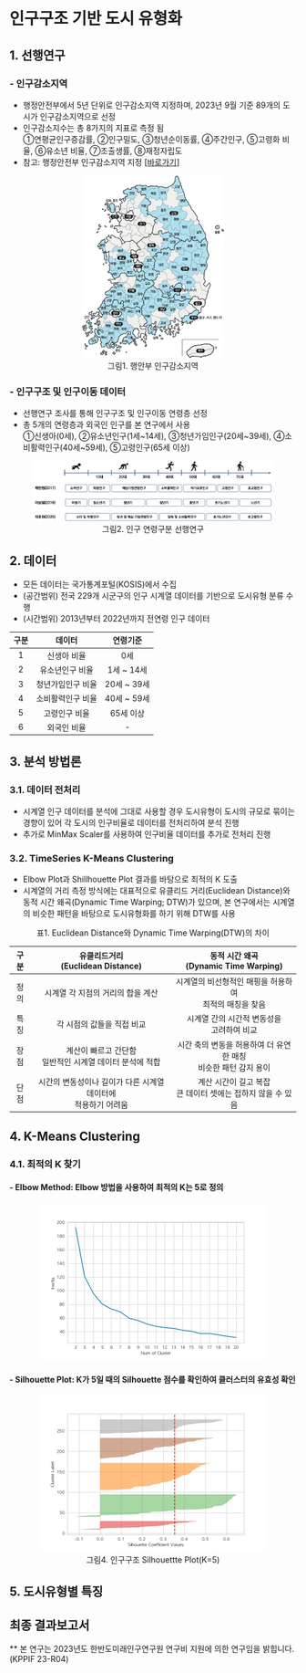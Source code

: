 # 인구구조 기반 도시 유형화

## 1. 선행연구
### - 인구감소지역
- 행정안전부에서 5년 단위로 인구감소지역 지정하며, 2023년 9월 기준 89개의 도시가 인구감소지역으로 선정
- 인구감소지수는 총 8가지의 지표로 측정 됨</br>①연평균인구증감률, ②인구밀도, ③청년순이동률, ④주간인구, ⑤고령화 비율, ⑥유소년 비율, ⑦조출생률, ⑧재정자립도
- 참고: 행정안전부 인구감소지역 지정 [[바로가기](https://www.mois.go.kr/frt/sub/a06/b06/populationDecline/screen.do)]

<p align= 'center'>
    <figure align= 'center'>
        <img src='./img/행안부_인구감소지역_202309.jpg' width= '250px' title='인구감소지역'></img>
        <figcaption>그림1. 행안부 인구감소지역</figcaption>
    </figure>
</p>

### - 인구구조 및 인구이동 데이터
- 선행연구 조사를 통해 인구구조 및 인구이동 연령층 선정
- 총 5개의 연령층과 외국인 인구를 본 연구에서 사용</br>①신생아(0세), ②유소년인구(1세~14세), ③청년가임인구(20세~39세), ④소비활력인구(40세~59세), ⑤고령인구(65세 이상)

<p align= 'center'>
    <figure align= 'center'>
        <img src='./img/인구구분_선행연구.png', title= '인구 연령구분 선행연구'>
        <figcaption>그림2. 인구 연령구분 선행연구</figcaption>
    </figure>
</p>

## 2. 데이터
- 모든 데이터는 국가통계포털(KOSIS)에서 수집
- (공간범위) 전국 229개 시군구의 인구 시계열 데이터를 기반으로 도시유형 분류 수행
- (시간범위) 2013년부터 2022년까지 전연령 인구 데이터

구분 | 데이터 | 연령기준
:-: | :-: | :-:
1 | 신생아 비율 | 0세
2 | 유소년인구 비율 | 1세 ~ 14세
3 | 청년가임인구 비율 | 20세 ~ 39세
4 | 소비활력인구 비율 | 40세 ~ 59세
5 | 고령인구 비율 | 65세 이상
6 | 외국인 비율 | -

## 3. 분석 방법론
### 3.1. 데이터 전처리
- 시계열 인구 데이터를 분석에 그대로 사용할 경우 도시유형이 도시의 규모로 묶이는 경향이 있어 각 도시의 인구비율로 데이터를 전처리하여 분석 진행
- 추가로 MinMax Scaler를 사용하여 인구비율 데이터를 추가로 전처리 진행

### 3.2. TimeSeries K-Means Clustering
- Elbow Plot과 Shillhouette Plot 결과를 바탕으로 최적의 K 도출
- 시계열의 거리 측정 방식에는 대표적으로 유클리드 거리(Euclidean Distance)와 동적 시간 왜곡(Dynamic Time Warping; DTW)가 있으며, 본 연구에서는 시계열의 비슷한 패턴을 바탕으로 도시유형화를 하기 위해 DTW를 사용

<p align= 'center'>표1. Euclidean Distance와 Dynamic Time Warping(DTW)의 차이</p>

구분 | 유클리드거리</br>(Euclidean Distance) | 동적 시간 왜곡</br>(Dynamic Time Warping)
:-: | :-: | :-:
정의 | 시계열 각 지점의 거리의 합을 계산 | 시계열의 비선형적인 매핑을 허용하여</br>최적의 매칭을 찾음
특징 | 각 시점의 값들을 직접 비교 | 시계열 간의 시간적 변동성을</br>고려하여 비교
장점 | 계산이 빠르고 간단함</br>일반적인 시계열 데이터 분석에 적합 | 시간 축의 변동을 허용하여 더 유연한 매칭</br>비슷한 패턴 감지 용이
단점 | 시간의 변동성이나 길이가 다른 시계열 데이터에</br>적용하기 어려움 | 계산 시간이 길고 복잡</br>큰 데이터 셋에는 접하지 않을 수 있음


## 4. K-Means Clustering
### 4.1. 최적의 K 찾기
#### - Elbow Method: Elbow 방법을 사용하여 최적의 K는 5로 정의

<p align= 'center'>
    <img src='./img/Inertia.png', title= 'Inertia 결과', width= '400px'>
</p>

#### - Silhouette Plot: K가 5일 때의 Silhouette 점수를 확인하여 클러스터의 유효성 확인
<p align= 'center'>
    <figure align= 'center'>
        <img src='./img/Silhouette_Plot.png', title= '실루엣 분석결과', width= '400px'>
        <figcaption>그림4. 인구구조 Silhouettte Plot(K=5)</figcaption>
    </figure>
</p>

## 5. 도시유형별 특징

## 최종 결과보고서

** 본 연구는 2023년도 한반도미래인구연구원 연구비 지원에 의한 연구임을 밝힙니다. (KPPIF 23-R04)